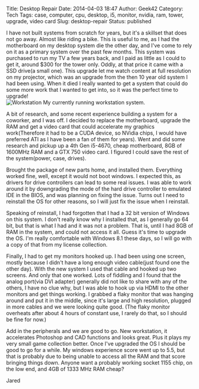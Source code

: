 Title: Desktop Repair
Date: 2014-04-03 18:47
Author: Geek42
Category: Tech
Tags: case, computer, cpu, desktop, i5, monitor, nvidia, ram, tower, upgrade, video card
Slug: desktop-repair
Status: published

I have not built systems from scratch for years, but it's a skillset
that does not go away. Almost like riding a bike. This is useful to me,
as I had the motherboard on my desktop system die the other day, and
I've come to rely on it as a primary system over the past few months.
This system was purchased to run my TV a few years back, and I paid as
little as I could to get it, around \$300 for the tower only. Oddly, at
that price it came with a SSD drive(a small one). This upgrade let me
watch content at full resolution on my projector, which was an upgrade
from the then 10 year old system I had been using. When it died I really
wanted to get a system that could do some more work that I wanted to get
into, so it was the perfect time to upgrade!  
![Workstation]({filename}/images//IMG_0054.jpg)
My currently running workstation system.

<!--more-->

A bit of research, and some recent experience building a system for a
coworker, and I was off. I decided to replace the motherboard, upgrade
the RAM and get a video card that could accelerate my graphics
work(Therefore it had to be a CUDA device, so NVidia chips, I would have
preferred ATI as I have been a fan of them for years). Went and did some
research and pickup up a 4th Gen i5-4670, cheap motherboard, 8GB of
1600MHz RAM and a GTX 750 video card. I figured I could save the rest of
the system(power, case, drives).

Brought the package of new parts home, and installed them. Everything
worked fine, well, except it would not boot windows. I expected this, as
drivers for drive controllers can lead to some real issues. I was able
to work around it by downgrading the mode of the hard drive controller
to emulated IDE in the BIOS, and was planning on fixing the issue. Turns
out I need to reinstall the OS for other reasons, so I will just fix the
issue when I reinstall.

Speaking of reinstall, I had forgotten that I had a 32 bit version of
Windows on this system. I don't really know why I installed that, as I
generally go 64 bit, but that is what I had and it was not a problem.
That is, until I had 8GB of RAM in the system, and could not access it
all. Guess it's time to upgrade the OS. I'm really comfortable with
Windows 8.1 these days, so I will go with a copy of that from my license
collection.

Finally, I had to get my monitors hooked up. I had been using one
screen, mostly because I didn't have a long enough video cable(just
found one the other day). With the new system I used that cable and
hooked up two screens. And only that one worked. Lots of fiddling and I
found that the analog port(via DVI adapter) generally did not like to
share with any of the others, I have no clue why, but I was able to hook
up via HDMI to the other monitors and get things working. I grabbed a
flaky monitor that was hanging around and put it in the middle, since
it's large and high resolution, plugged in more cables and we were
looking quite good. (The flaky monitor overheats after about 4 hours of
constant use, I rarely do that, so I should be fine for now.)

Add in the peripherals and we are good to go. New workstation, it
accelerates Photoshop and CAD functions and looks great. Plus it plays
my very small game collection better. Once I've upgraded the OS I should
be good to go for a while. My windows experience score went up to 5.5,
but that is probably due to being unable to access all the RAM and that
score bringing things down. Anyone want a probably working socket 1155
chip, on the low end, and 4GB of 1333 MHz RAM cheap?

Jared
